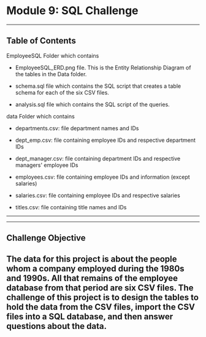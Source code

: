 # Module 9: SQL Challenge

-----------------
Table of Contents
-----------------

EmployeeSQL Folder which contains

  - EmployeeSQL_ERD.png file. This is the Entity Relationship Diagram of the tables in the Data folder.
 
  - schema.sql file which contains the SQL script that creates a table schema for each of the six CSV files.

  - analysis.sql file which contains the SQL script of the queries.

data Folder which contains

  - departments.csv: file department names and IDs

  - dept_emp.csv: file containing employee IDs and respective department IDs

  - dept_manager.csv: file containing department IDs and respective managers' employee IDs

  - employees.csv: file containing employee IDs and information (except salaries)

  - salaries.csv: file containing employee IDs and respective salaries

  - titles.csv: file containing title names and IDs

    
--------------------------------------------------------------------------------------------------------------------------------------------------------------------------

-------------------
Challenge Objective
-------------------

The data for this project is about the people whom a company employed during the 1980s and 1990s. All that remains of the employee database from that period are six CSV files. The challenge of this project is to design the tables to hold the data from the CSV files, import the CSV files into a SQL database, and then answer questions about the data.
----------------------------------------------------------------------------------------------------------------------------------------------------------------------------

